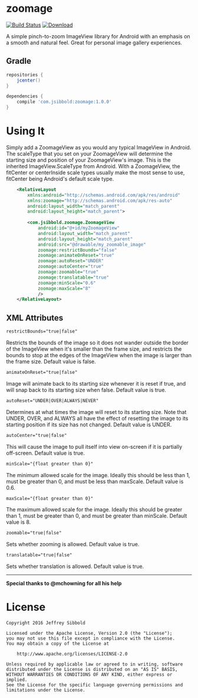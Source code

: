 # zoomage
[![Build Status](https://travis-ci.org/jsibbold/zoomage.svg?branch=master)](https://travis-ci.org/jsibbold/zoomage) [ ![Download](https://api.bintray.com/packages/jsibbold/maven/zoomage/images/download.svg) ](https://bintray.com/jsibbold/maven/zoomage/_latestVersion)  
  
A simple pinch-to-zoom ImageView library for Android with an emphasis
on a smooth and natural feel. Great for personal image gallery experiences.



## Gradle
```groovy
repositories {
    jcenter()
}

dependencies {
    compile 'com.jsibbold:zoomage:1.0.0'
}
```

# Using It

Simply add a ZoomageView as you would any typical ImageView in Android. The scaleType that you set on your
ZoomageView will determine the starting size and position of your ZoomageView's image. This is the inherited
ImageView.ScaleType from Android. With a ZoomageView, the fitCenter or centerInside scale types usually make
the most sense to use, fitCenter being Android's default scale type.

```xml
    <RelativeLayout
        xmlns:android="http://schemas.android.com/apk/res/android"
        xmlns:zoomage="http://schemas.android.com/apk/res-auto"
        android:layout_width="match_parent"
        android:layout_height="match_parent">
    
        <com.jsibbold.zoomage.ZoomageView
            android:id="@+id/myZoomageView"
            android:layout_width="match_parent"
            android:layout_height="match_parent"
            android:src="@drawable/my_zoomable_image"
            zoomage:restrictBounds="false"
            zoomage:animateOnReset="true"
            zoomage:autoReset="UNDER"
            zoomage:autoCenter="true"
            zoomage:zoomable="true"
            zoomage:translatable="true"
            zoomage:minScale="0.6"
            zoomage:maxScale="8"
            />
    </RelativeLayout>
```

## XML Attributes

```xml
restrictBounds="true|false"
```
Restricts the bounds of the image so it does not wander outside the border of the ImageView when it's smaller than the frame size,
and restricts the bounds to stop at the edges of the ImageView when the image is larger than the frame size. Default value is false.

```xml
animateOnReset="true|false"
```
Image will animate back to its starting size whenever it is reset if true, and will snap back to its starting size when false.
Default value is true.

```xml
autoReset="UNDER|OVER|ALWAYS|NEVER"
```
Determines at what times the image will reset to its starting size. Note that UNDER, OVER, and ALWAYS all have the effect of
resetting the image to its starting position if its size has not changed. Default value is UNDER.

```xml
autoCenter="true|false"
```
This will cause the image to pull itself into view on-screen if it is partially off-screen. Default value is true.

```xml
minScale="{float greater than 0}"
```
The minimum allowed scale for the image. Ideally this should be less than 1, must be greater than 0, and must
be less than maxScale. Default value is 0.6.

```xml
maxScale="{float greater than 0}"
```
The maximum allowed scale for the image. Ideally this should be greater than 1, must be greater than 0, and must
be greater than minScale. Default value is 8.

```xml
zoomable="true|false"
```
Sets whether zooming is allowed. Default value is true.

```xml
translatable="true|false"
```
Sets whether translation is allowed. Default value is true.

---
**Special thanks to @mchowning for all his help**

# License
```
Copyright 2016 Jeffrey Sibbold

Licensed under the Apache License, Version 2.0 (the "License");
you may not use this file except in compliance with the License.
You may obtain a copy of the License at

    http://www.apache.org/licenses/LICENSE-2.0

Unless required by applicable law or agreed to in writing, software
distributed under the License is distributed on an "AS IS" BASIS,
WITHOUT WARRANTIES OR CONDITIONS OF ANY KIND, either express or implied.
See the License for the specific language governing permissions and
limitations under the License.
```

